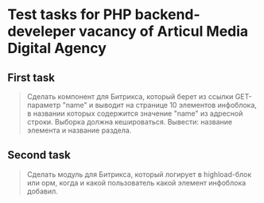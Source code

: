 # Test tasks for PHP backend-develeper vacancy of Articul Media Digital Agency

## First task

> Сделать компонент для Битрикса, который берет из ссылки GET-параметр "name" и выводит на странице 10 элементов инфоблока, в названии которых содержится значение "name" из адресной строки. Выборка должна кешироваться.
Вывести: название элемента и название раздела.

## Second task

> Сделать модуль для Битрикса, который логирует в highload-блок или орм, когда и какой пользователь какой элемент инфоблока добавил.
